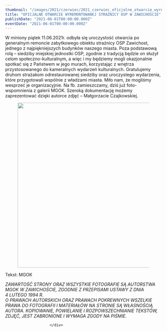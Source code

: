 ```yaml
---
thumbnail: "/images/2021/czerwiec/2021_czerwiec_oficjalne_otwarcie_wyremontowanej_stra_nicy_osp_w_zawicho_cie_2021_06_oficjalne_otwarcie_wyremontowanej_stra_nicy_osp_w_zawicho_cie_zd1-6.jpg"
title: "OFICJALNE OTWARCIE WYREMONTOWANEJ STRAŻNICY OSP W ZAWICHOŚCIE"
publishDate: "2021-06-01T00:00:00.000Z"
eventDate: "2021-06-01T00:00:00.000Z"
---
```


<div class="entry-content">
							
							
<p>W miniony piątek 11.06.2021r. odbyła się uroczystość otwarcia po generalnym remoncie zabytkowego obiektu strażnicy OSP Zawichost, jednego z najpiękniejszych budynków naszego miasta. Poza podstawową rolą – siedziby miejskiej jednostki OSP, zgodnie z tradycją będzie on służył celom społeczno-kulturalnym, a więc i my będziemy mogli okazjonalnie spotkać się z Państwem w jego murach, korzystając z wnętrza przystosowanego do kameralnych wydarzeń kulturalnych. Gratulujemy druhom strażakom odrestaurowanej siedziby oraz uroczystego wydarzenia, które przygotowali wspólnie z władzami miasta. Miło nam, że mogliśmy wesprzeć je organizacyjnie. Na fb. zamieszczamy, dziś już foto-wspomnienia z galerii MGOK. Szeroką dokumentację możemy zaprezentować dzięki autorce zdjęć – Małgorzacie Czajkowskiej.</p>



<figure class="wp-block-image size-large"><a href="http://mgok-zawichost.pl/wp-content/uploads/2021/06/zd1-6.jpg"><img fetchpriority="high" decoding="async" width="800" height="531" src="/images/2021/czerwiec/2021_czerwiec_oficjalne_otwarcie_wyremontowanej_stra_nicy_osp_w_zawicho_cie_2021_06_oficjalne_otwarcie_wyremontowanej_stra_nicy_osp_w_zawicho_cie_zd1-6.jpg" alt="" class="wp-image-8032" srcset="/images/2021/czerwiec/2021_czerwiec_oficjalne_otwarcie_wyremontowanej_stra_nicy_osp_w_zawicho_cie_2021_06_oficjalne_otwarcie_wyremontowanej_stra_nicy_osp_w_zawicho_cie_zd1-6.jpg 800w, /images/2021/czerwiec/zd1-6-300x199.jpg 300w, /images/2021/czerwiec/zd1-6-768x510.jpg 768w" sizes="(max-width: 800px) 100vw, 800px"></a></figure>



<p>Tekst: MGOK</p>



<p><em>ZAWARTOŚĆ STRONY ORAZ WSZYSTKIE FOTOGRAFIE SĄ AUTORSTWA MGOK W ZAWICHOŚCIE, ZGODNIE Z PRZEPISAMI USTAWY Z DNIA&nbsp;</em><br><em>4 LUTEGO 1994 R.<br>O PRAWACH AUTORSKICH ORAZ PRAWACH POKREWNYCH WSZELKIE PRAWA DO FOTOGRAFII I MATERIAŁÓW NA STRONIE SĄ WŁASNOŚCIĄ AUTORA. KOPIOWANIE, POWIELANIE I ROZPOWSZECHNIANIE TEKSTÓW, ZDJĘĆ, JEST ZABRONIONE I WYMAGA ZGODY NA PIŚMIE</em>.</p>
						
						</div>
